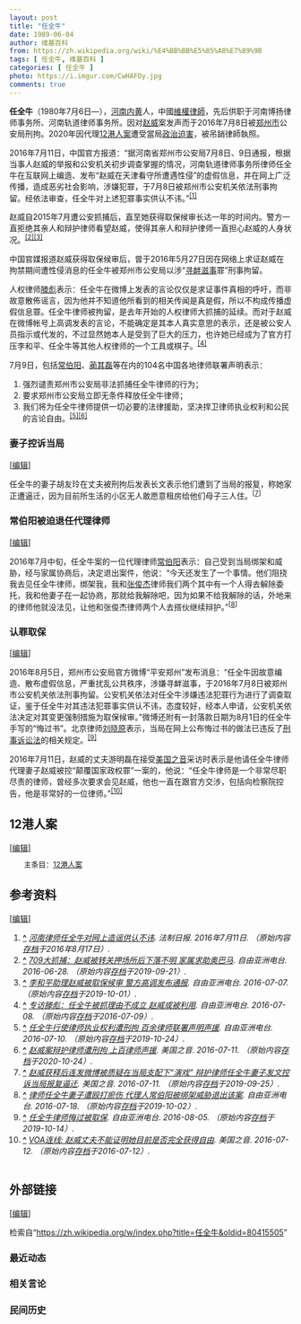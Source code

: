```yaml
---
layout: post
title: "任全牛"
date: 1989-06-04
author: 维基百科
from: https://zh.wikipedia.org/wiki/%E4%BB%BB%E5%85%A8%E7%89%9B
tags: [ 任全牛, 维基百科 ]
categories: [ 任全牛 ]
photo: https://i.imgur.com/CwHAFOy.jpg
comments: true
---
```

<div class="mw-content-ltr mw-parser-output" lang="zh" dir="ltr"><p><b>任全牛</b>（1980年7月6日<span class="useeditintro" title="Template:BLP editintro">—</span>），<a href="/wiki/%E6%B2%B3%E5%8D%97" class="mw-redirect" title="河南">河南</a><a href="/wiki/%E5%86%85%E9%BB%84" class="mw-redirect" title="内黄">内黄</a>人，中國<a href="/wiki/%E7%B6%AD%E6%AC%8A%E5%BE%8B%E5%B8%AB" class="mw-redirect" title="維權律師">維權律師</a>，先后供职于河南博扬律师事务所、河南轨道律师事务所。因对<a href="/wiki/%E8%B6%99%E5%A8%81" title="趙威">赵威</a>案发声而于2016年7月8日被<a href="/wiki/%E9%83%91%E5%B7%9E%E5%B8%82" title="郑州市">郑州市</a>公安局刑拘。2020年因代理<a href="/wiki/12%E6%B8%AF%E4%BA%BA%E6%A1%88" title="12港人案">12港人案</a>遭受當局<a href="/wiki/%E6%94%BF%E6%B2%BB%E8%BF%AB%E5%AE%B3" title="政治迫害">政治迫害</a>，被吊銷律師執照。
</p>
<meta property="mw:PageProp/toc">
<div class="mw-heading mw-heading2"></div>
<p>2016年7月11日，中国官方报道：“据河南省郑州市公安局7月8日、9日通报，根据当事人赵威的举报和公安机关初步调查掌握的情况，河南轨道律师事务所律师任全牛在互联网上编造、发布“赵威在天津看守所遭遇性侵”的虚假信息，并在网上广泛传播，造成恶劣社会影响，涉嫌犯罪，于7月8日被郑州市公安机关依法刑事拘留。经依法审查，任全牛对上述犯罪事实供认不讳。”<sup id="cite_ref-1" class="reference"><a href="#cite_note-1"><span class="cite-bracket">[</span>1<span class="cite-bracket">]</span></a></sup>
</p><p>赵威自2015年7月遭公安抓捕后，直至她获得取保候审长达一年的时间内。警方一直拒绝其亲人和辩护律师看望赵威，使得其亲人和辩护律师一直担心赵威的人身状况。<sup id="cite_ref-2" class="reference"><a href="#cite_note-2"><span class="cite-bracket">[</span>2<span class="cite-bracket">]</span></a></sup><sup id="cite_ref-3" class="reference"><a href="#cite_note-3"><span class="cite-bracket">[</span>3<span class="cite-bracket">]</span></a></sup>
</p><p>中国官媒报道赵威获得取保候审后，曾于2016年5月27日因在网络上求证赵威在拘禁期间遭性侵消息的任全牛被郑州市公安局以涉“<a href="/wiki/%E5%AF%BB%E8%A1%85%E6%BB%8B%E4%BA%8B" class="mw-redirect" title="寻衅滋事">寻衅滋事</a>罪”刑事拘留。
</p><p>人权律师<a href="/wiki/%E6%BB%95%E5%BD%AA" title="滕彪">滕彪</a>表示：任全牛在微博上发表的言论仅仅是求证事件真相的呼吁，而非故意散佈谣言，因为他并不知道他所看到的相关传闻是真是假，所以不构成传播虚假信息罪。任全牛律师被拘留，是去年开始的人权律师大抓捕的延续。而对于赵威在微博帐号上高调发表的言论，不能确定是其本人真实意思的表示，还是被公安人员指示或代发的，不过显然她本人是受到了巨大的压力，也许她已经成为了官方打压李和平、任全牛等其他人权律师的一个工具或棋子。<sup id="cite_ref-4" class="reference"><a href="#cite_note-4"><span class="cite-bracket">[</span>4<span class="cite-bracket">]</span></a></sup>
</p><p>7月9日，包括<a href="/wiki/%E5%B8%B8%E4%BC%AF%E9%98%B3" title="常伯阳">常伯阳</a>、<a href="/w/index.php?title=%E8%94%BA%E5%85%B6%E7%A3%8A&amp;action=edit&amp;redlink=1" class="new" title="蔺其磊（页面不存在）">蔺其磊</a>等在内的104名中国各地律师联署声明表示：	
</p>
<ol><li>强烈谴责郑州市公安局非法抓捕任全牛律师的行为；</li>
<li>要求郑州市公安局立即无条件释放任全牛律师；</li>
<li>我们将为任全牛律师提供一切必要的法律援助，坚决捍卫律师执业权利和公民的言论自由。<sup id="cite_ref-5" class="reference"><a href="#cite_note-5"><span class="cite-bracket">[</span>5<span class="cite-bracket">]</span></a></sup><sup id="cite_ref-6" class="reference"><a href="#cite_note-6"><span class="cite-bracket">[</span>6<span class="cite-bracket">]</span></a></sup></li></ol>
<div class="mw-heading mw-heading3"><h3 id="妻子控诉当局"><span id=".E5.A6.BB.E5.AD.90.E6.8E.A7.E8.AF.89.E5.BD.93.E5.B1.80"></span>妻子控诉当局</h3><span class="mw-editsection"><span class="mw-editsection-bracket">[</span><a href="/w/index.php?title=%E4%BB%BB%E5%85%A8%E7%89%9B&amp;action=edit&amp;section=2" title="编辑章节：妻子控诉当局"><span>编辑</span></a><span class="mw-editsection-bracket">]</span></span></div>
<p>任全牛的妻子胡友玲在丈夫被刑拘后发表长文表示他们遭到了当局的报复，称她家正遭逼迁，因为目前所生活的小区无人敢愿意租房给他们母子三人住。<sup id="cite_ref-7" class="reference"><a href="#cite_note-7"><span class="cite-bracket">[</span>7<span class="cite-bracket">]</span></a></sup>
</p>
<div class="mw-heading mw-heading3"><h3 id="常伯阳被迫退任代理律师"><span id=".E5.B8.B8.E4.BC.AF.E9.98.B3.E8.A2.AB.E8.BF.AB.E9.80.80.E4.BB.BB.E4.BB.A3.E7.90.86.E5.BE.8B.E5.B8.88"></span>常伯阳被迫退任代理律师</h3><span class="mw-editsection"><span class="mw-editsection-bracket">[</span><a href="/w/index.php?title=%E4%BB%BB%E5%85%A8%E7%89%9B&amp;action=edit&amp;section=3" title="编辑章节：常伯阳被迫退任代理律师"><span>编辑</span></a><span class="mw-editsection-bracket">]</span></span></div>
<p>2016年7月中旬，任全牛案的一位代理律师<a href="/wiki/%E5%B8%B8%E4%BC%AF%E9%98%B3" title="常伯阳">常伯阳</a>表示：自己受到当局绑架和威胁，经与家属协商后，决定退出案件，他说：“今天还发生了一个事情。他们阻挠我去见任全牛律师，绑架我，我和<a href="/w/index.php?title=%E5%BC%A0%E4%BF%8A%E6%9D%B0&amp;action=edit&amp;redlink=1" class="new" title="张俊杰（页面不存在）">张俊杰</a>律师我们两个其中有一个人得去解除委托，我和他妻子在一起协商，那就给我解除吧，因为如果不给我解除的话，外地来的律师他就没法见，让他和张俊杰律师两个人去搭伙继续辩护。”<sup id="cite_ref-8" class="reference"><a href="#cite_note-8"><span class="cite-bracket">[</span>8<span class="cite-bracket">]</span></a></sup>
</p>
<div class="mw-heading mw-heading3"><h3 id="认罪取保"><span id=".E8.AE.A4.E7.BD.AA.E5.8F.96.E4.BF.9D"></span>认罪取保</h3><span class="mw-editsection"><span class="mw-editsection-bracket">[</span><a href="/w/index.php?title=%E4%BB%BB%E5%85%A8%E7%89%9B&amp;action=edit&amp;section=4" title="编辑章节：认罪取保"><span>编辑</span></a><span class="mw-editsection-bracket">]</span></span></div>
<p>2016年8月5日，郑州市公安局官方微博“平安郑州”发布消息：“任全牛因故意编造、散布虚假信息，严重扰乱公共秩序，涉嫌寻衅滋事，于2016年7月8日被郑州市公安机关依法刑事拘留。公安机关依法对任全牛涉嫌违法犯罪行为进行了调查取证，鉴于任全牛对其违法犯罪事实供认不讳，态度较好，经本人申请，公安机关依法决定对其变更强制措施为取保候审。”微博还附有一封落款日期为8月1日的任全牛手写的“悔过书”。北京律师<a href="/wiki/%E5%88%98%E6%99%93%E5%8E%9F" title="刘晓原">刘晓原</a>表示，当局在网上公布悔过书的做法已违反了<a href="/wiki/%E5%88%91%E4%BA%8B%E8%A8%B4%E8%A8%9F%E6%B3%95" class="mw-redirect" title="刑事訴訟法">刑事诉讼法</a>的相关规定。<sup id="cite_ref-9" class="reference"><a href="#cite_note-9"><span class="cite-bracket">[</span>9<span class="cite-bracket">]</span></a></sup>
</p><p>2016年7月11日，赵威的丈夫游明磊在接受<a href="/wiki/%E7%BE%8E%E5%9B%BD%E4%B9%8B%E9%9F%B3" title="美国之音">美国之音</a>采访时表示是他请任全牛律师代理妻子赵威被控“颠覆国家政权罪”一案的，他说：“任全牛律师是一个非常尽职尽责的律师，曾经多次要求会见赵威，他也一直在跟官方交涉，包括向检察院控告，他是非常好的一位律师。”<sup id="cite_ref-自由_10-0" class="reference"><a href="#cite_note-自由-10"><span class="cite-bracket">[</span>10<span class="cite-bracket">]</span></a></sup>
</p>
<div class="mw-heading mw-heading2"><h2 id="12港人案"><span id="12.E6.B8.AF.E4.BA.BA.E6.A1.88"></span>12港人案</h2><span class="mw-editsection"><span class="mw-editsection-bracket">[</span><a href="/w/index.php?title=%E4%BB%BB%E5%85%A8%E7%89%9B&amp;action=edit&amp;section=5" title="编辑章节：12港人案"><span>编辑</span></a><span class="mw-editsection-bracket">]</span></span></div>
<style data-mw-deduplicate="TemplateStyles:r85100532">.mw-parser-output .hatnote{font-size:small}.mw-parser-output div.hatnote{padding-left:2em;margin-bottom:0.8em;margin-top:0.8em}.mw-parser-output .hatnote-notice-img::after{content:"\202f \202f \202f \202f "}.mw-parser-output .hatnote-notice-img-small::after{content:"\202f \202f "}.mw-parser-output .hatnote+link+.hatnote{margin-top:-0.5em}body.skin-minerva .mw-parser-output .hatnote-notice-img,body.skin-minerva .mw-parser-output .hatnote-notice-img-small{display:none}@media print{body.ns-0 .mw-parser-output .hatnote{display:none!important}}</style><div role="note" class="hatnote navigation-not-searchable">主条目：<a href="/wiki/12%E6%B8%AF%E4%BA%BA%E6%A1%88" title="12港人案">12港人案</a></div>
<div class="mw-heading mw-heading2"><h2 id="参考资料"><span id=".E5.8F.82.E8.80.83.E8.B5.84.E6.96.99"></span>参考资料</h2><span class="mw-editsection"><span class="mw-editsection-bracket">[</span><a href="/w/index.php?title=%E4%BB%BB%E5%85%A8%E7%89%9B&amp;action=edit&amp;section=6" title="编辑章节：参考资料"><span>编辑</span></a><span class="mw-editsection-bracket">]</span></span></div>
<div class="reflist columns references-column-count references-column-count-2" style="-moz-column-count: 2; -webkit-column-count: 2; column-count: 2; list-style-type: decimal;">
<ol class="references">
<li id="cite_note-1"><span class="mw-cite-backlink"><b><a href="#cite_ref-1">^</a></b></span> <span class="reference-text"><cite class="citation web"><a rel="nofollow" class="external text" href="http://legal.people.com.cn/n1/2016/0711/c42510-28542251.html">河南律师任全牛对网上造谣供认不讳</a>. 法制日报. 2016年7月11日. （原始内容<a rel="nofollow" class="external text" href="https://web.archive.org/web/20160817063436/http://legal.people.com.cn/n1/2016/0711/c42510-28542251.html">存档</a>于2016年8月17日）.</cite><span title="ctx_ver=Z39.88-2004&amp;rfr_id=info%3Asid%2Fzh.wikipedia.org%3A%E4%BB%BB%E5%85%A8%E7%89%9B&amp;rft.btitle=%E6%B2%B3%E5%8D%97%E5%BE%8B%E5%B8%88%E4%BB%BB%E5%85%A8%E7%89%9B%E5%AF%B9%E7%BD%91%E4%B8%8A%E9%80%A0%E8%B0%A3%E4%BE%9B%E8%AE%A4%E4%B8%8D%E8%AE%B3&amp;rft.date=2016-07-11&amp;rft.genre=unknown&amp;rft.pub=%E6%B3%95%E5%88%B6%E6%97%A5%E6%8A%A5&amp;rft_id=http%3A%2F%2Flegal.people.com.cn%2Fn1%2F2016%2F0711%2Fc42510-28542251.html&amp;rft_val_fmt=info%3Aofi%2Ffmt%3Akev%3Amtx%3Abook" class="Z3988"><span style="display:none;">&nbsp;</span></span></span>
</li>
<li id="cite_note-2"><span class="mw-cite-backlink"><b><a href="#cite_ref-2">^</a></b></span> <span class="reference-text"><cite class="citation web"><a rel="nofollow" class="external text" href="http://www.rfa.org/mandarin/yataibaodao/renquanfazhi/xl1-06282016101838.html">709大抓捕：赵威被转关押场所后下落不明 家属求助奥巴马</a>. 自由亚洲电台. 2016-06-28. （原始内容<a rel="nofollow" class="external text" href="https://web.archive.org/web/20190921120657/https://www.rfa.org/mandarin/yataibaodao/renquanfazhi/xl1-06282016101838.html">存档</a>于2019-09-21）.</cite><span title="ctx_ver=Z39.88-2004&amp;rfr_id=info%3Asid%2Fzh.wikipedia.org%3A%E4%BB%BB%E5%85%A8%E7%89%9B&amp;rft.btitle=709%E5%A4%A7%E6%8A%93%E6%8D%95%EF%BC%9A%E8%B5%B5%E5%A8%81%E8%A2%AB%E8%BD%AC%E5%85%B3%E6%8A%BC%E5%9C%BA%E6%89%80%E5%90%8E%E4%B8%8B%E8%90%BD%E4%B8%8D%E6%98%8E+%E5%AE%B6%E5%B1%9E%E6%B1%82%E5%8A%A9%E5%A5%A5%E5%B7%B4%E9%A9%AC&amp;rft.date=2016-06-28&amp;rft.genre=unknown&amp;rft.pub=%E8%87%AA%E7%94%B1%E4%BA%9A%E6%B4%B2%E7%94%B5%E5%8F%B0&amp;rft_id=http%3A%2F%2Fwww.rfa.org%2Fmandarin%2Fyataibaodao%2Frenquanfazhi%2Fxl1-06282016101838.html&amp;rft_val_fmt=info%3Aofi%2Ffmt%3Akev%3Amtx%3Abook" class="Z3988"><span style="display:none;">&nbsp;</span></span></span>
</li>
<li id="cite_note-3"><span class="mw-cite-backlink"><b><a href="#cite_ref-3">^</a></b></span> <span class="reference-text"><cite class="citation web"><a rel="nofollow" class="external text" href="http://www.rfa.org/mandarin/yataibaodao/renquanfazhi/yf3-07072016101650.html">李和平助理赵威被取保候审 警方高调发布通报</a>. 自由亚洲电台. 2016-07-07. （原始内容<a rel="nofollow" class="external text" href="https://web.archive.org/web/20191001220939/https://www.rfa.org/mandarin/yataibaodao/renquanfazhi/yf3-07072016101650.html">存档</a>于2019-10-01）.</cite><span title="ctx_ver=Z39.88-2004&amp;rfr_id=info%3Asid%2Fzh.wikipedia.org%3A%E4%BB%BB%E5%85%A8%E7%89%9B&amp;rft.btitle=%E6%9D%8E%E5%92%8C%E5%B9%B3%E5%8A%A9%E7%90%86%E8%B5%B5%E5%A8%81%E8%A2%AB%E5%8F%96%E4%BF%9D%E5%80%99%E5%AE%A1+%E8%AD%A6%E6%96%B9%E9%AB%98%E8%B0%83%E5%8F%91%E5%B8%83%E9%80%9A%E6%8A%A5&amp;rft.date=2016-07-07&amp;rft.genre=unknown&amp;rft.pub=%E8%87%AA%E7%94%B1%E4%BA%9A%E6%B4%B2%E7%94%B5%E5%8F%B0&amp;rft_id=http%3A%2F%2Fwww.rfa.org%2Fmandarin%2Fyataibaodao%2Frenquanfazhi%2Fyf3-07072016101650.html&amp;rft_val_fmt=info%3Aofi%2Ffmt%3Akev%3Amtx%3Abook" class="Z3988"><span style="display:none;">&nbsp;</span></span></span>
</li>
<li id="cite_note-4"><span class="mw-cite-backlink"><b><a href="#cite_ref-4">^</a></b></span> <span class="reference-text"><cite class="citation web"><a rel="nofollow" class="external text" href="http://www.rfa.org/mandarin/yataibaodao/renquanfazhi/cc-07082016152256.html">专访滕彪：任全牛被抓理由不成立 赵威或被利用</a>. 自由亚洲电台. 2016-07-08. （原始内容<a rel="nofollow" class="external text" href="https://web.archive.org/web/20160709140100/http://www.rfa.org/mandarin/yataibaodao/renquanfazhi/cc-07082016152256.html">存档</a>于2016-07-09）.</cite><span title="ctx_ver=Z39.88-2004&amp;rfr_id=info%3Asid%2Fzh.wikipedia.org%3A%E4%BB%BB%E5%85%A8%E7%89%9B&amp;rft.btitle=%E4%B8%93%E8%AE%BF%E6%BB%95%E5%BD%AA%EF%BC%9A%E4%BB%BB%E5%85%A8%E7%89%9B%E8%A2%AB%E6%8A%93%E7%90%86%E7%94%B1%E4%B8%8D%E6%88%90%E7%AB%8B+%E8%B5%B5%E5%A8%81%E6%88%96%E8%A2%AB%E5%88%A9%E7%94%A8&amp;rft.date=2016-07-08&amp;rft.genre=unknown&amp;rft.pub=%E8%87%AA%E7%94%B1%E4%BA%9A%E6%B4%B2%E7%94%B5%E5%8F%B0&amp;rft_id=http%3A%2F%2Fwww.rfa.org%2Fmandarin%2Fyataibaodao%2Frenquanfazhi%2Fcc-07082016152256.html&amp;rft_val_fmt=info%3Aofi%2Ffmt%3Akev%3Amtx%3Abook" class="Z3988"><span style="display:none;">&nbsp;</span></span></span>
</li>
<li id="cite_note-5"><span class="mw-cite-backlink"><b><a href="#cite_ref-5">^</a></b></span> <span class="reference-text"><cite class="citation web"><a rel="nofollow" class="external text" href="http://www.rfa.org/mandarin/Xinwen/7-07102016123542.html">任全牛行使律师执业权利遭刑拘 百余律师联署声明声援</a>. 自由亚洲电台. 2016-07-10. （原始内容<a rel="nofollow" class="external text" href="https://web.archive.org/web/20191024114439/https://www.rfa.org/mandarin/Xinwen/7-07102016123542.html">存档</a>于2019-10-24）.</cite><span title="ctx_ver=Z39.88-2004&amp;rfr_id=info%3Asid%2Fzh.wikipedia.org%3A%E4%BB%BB%E5%85%A8%E7%89%9B&amp;rft.btitle=%E4%BB%BB%E5%85%A8%E7%89%9B%E8%A1%8C%E4%BD%BF%E5%BE%8B%E5%B8%88%E6%89%A7%E4%B8%9A%E6%9D%83%E5%88%A9%E9%81%AD%E5%88%91%E6%8B%98+%E7%99%BE%E4%BD%99%E5%BE%8B%E5%B8%88%E8%81%94%E7%BD%B2%E5%A3%B0%E6%98%8E%E5%A3%B0%E6%8F%B4&amp;rft.date=2016-07-10&amp;rft.genre=unknown&amp;rft.pub=%E8%87%AA%E7%94%B1%E4%BA%9A%E6%B4%B2%E7%94%B5%E5%8F%B0&amp;rft_id=http%3A%2F%2Fwww.rfa.org%2Fmandarin%2FXinwen%2F7-07102016123542.html&amp;rft_val_fmt=info%3Aofi%2Ffmt%3Akev%3Amtx%3Abook" class="Z3988"><span style="display:none;">&nbsp;</span></span></span>
</li>
<li id="cite_note-6"><span class="mw-cite-backlink"><b><a href="#cite_ref-6">^</a></b></span> <span class="reference-text"><cite class="citation web"><a rel="nofollow" class="external text" href="http://www.voachinese.com/a/china-rights-20160710/3411160.html">赵威案辩护律师遭刑拘 上百律师声援</a>. 美国之音. 2016-07-11. （原始内容<a rel="nofollow" class="external text" href="https://web.archive.org/web/20201024091036/https://www.voachinese.com/a/china-rights-20160710/3411160.html">存档</a>于2020-10-24）.</cite><span title="ctx_ver=Z39.88-2004&amp;rfr_id=info%3Asid%2Fzh.wikipedia.org%3A%E4%BB%BB%E5%85%A8%E7%89%9B&amp;rft.btitle=%E8%B5%B5%E5%A8%81%E6%A1%88%E8%BE%A9%E6%8A%A4%E5%BE%8B%E5%B8%88%E9%81%AD%E5%88%91%E6%8B%98+%E4%B8%8A%E7%99%BE%E5%BE%8B%E5%B8%88%E5%A3%B0%E6%8F%B4&amp;rft.date=2016-07-11&amp;rft.genre=unknown&amp;rft.pub=%E7%BE%8E%E5%9B%BD%E4%B9%8B%E9%9F%B3&amp;rft_id=http%3A%2F%2Fwww.voachinese.com%2Fa%2Fchina-rights-20160710%2F3411160.html&amp;rft_val_fmt=info%3Aofi%2Ffmt%3Akev%3Amtx%3Abook" class="Z3988"><span style="display:none;">&nbsp;</span></span></span>
</li>
<li id="cite_note-7"><span class="mw-cite-backlink"><b><a href="#cite_ref-7">^</a></b></span> <span class="reference-text"><cite class="citation web"><a rel="nofollow" class="external text" href="http://www.rfa.org/mandarin/yataibaodao/renquanfazhi/xl3-07112016111738.html">赵威获释后连发微博被质疑在当局支配下“演戏” 辩护律师任全牛妻子发文控诉当局报复逼迁</a>. 美国之音. 2016-07-11. （原始内容<a rel="nofollow" class="external text" href="https://web.archive.org/web/20190925190731/https://www.rfa.org/mandarin/yataibaodao/renquanfazhi/xl3-07112016111738.html">存档</a>于2019-09-25）.</cite><span title="ctx_ver=Z39.88-2004&amp;rfr_id=info%3Asid%2Fzh.wikipedia.org%3A%E4%BB%BB%E5%85%A8%E7%89%9B&amp;rft.btitle=%E8%B5%B5%E5%A8%81%E8%8E%B7%E9%87%8A%E5%90%8E%E8%BF%9E%E5%8F%91%E5%BE%AE%E5%8D%9A%E8%A2%AB%E8%B4%A8%E7%96%91%E5%9C%A8%E5%BD%93%E5%B1%80%E6%94%AF%E9%85%8D%E4%B8%8B%E2%80%9C%E6%BC%94%E6%88%8F%E2%80%9D+%E8%BE%A9%E6%8A%A4%E5%BE%8B%E5%B8%88%E4%BB%BB%E5%85%A8%E7%89%9B%E5%A6%BB%E5%AD%90%E5%8F%91%E6%96%87%E6%8E%A7%E8%AF%89%E5%BD%93%E5%B1%80%E6%8A%A5%E5%A4%8D%E9%80%BC%E8%BF%81&amp;rft.date=2016-07-11&amp;rft.genre=unknown&amp;rft.pub=%E7%BE%8E%E5%9B%BD%E4%B9%8B%E9%9F%B3&amp;rft_id=http%3A%2F%2Fwww.rfa.org%2Fmandarin%2Fyataibaodao%2Frenquanfazhi%2Fxl3-07112016111738.html&amp;rft_val_fmt=info%3Aofi%2Ffmt%3Akev%3Amtx%3Abook" class="Z3988"><span style="display:none;">&nbsp;</span></span></span>
</li>
<li id="cite_note-8"><span class="mw-cite-backlink"><b><a href="#cite_ref-8">^</a></b></span> <span class="reference-text"><cite class="citation web"><a rel="nofollow" class="external text" href="http://www.rfa.org/mandarin/yataibaodao/renquanfazhi/xl2-07182016103102.html">律师任全牛妻子遭殴打瘀伤 代理人常伯阳被绑架威胁退出该案</a>. 自由亚洲电台. 2016-07-18. （原始内容<a rel="nofollow" class="external text" href="https://web.archive.org/web/20191002144132/https://www.rfa.org/mandarin/yataibaodao/renquanfazhi/xl2-07182016103102.html">存档</a>于2019-10-02）.</cite><span title="ctx_ver=Z39.88-2004&amp;rfr_id=info%3Asid%2Fzh.wikipedia.org%3A%E4%BB%BB%E5%85%A8%E7%89%9B&amp;rft.btitle=%E5%BE%8B%E5%B8%88%E4%BB%BB%E5%85%A8%E7%89%9B%E5%A6%BB%E5%AD%90%E9%81%AD%E6%AE%B4%E6%89%93%E7%98%80%E4%BC%A4+%E4%BB%A3%E7%90%86%E4%BA%BA%E5%B8%B8%E4%BC%AF%E9%98%B3%E8%A2%AB%E7%BB%91%E6%9E%B6%E5%A8%81%E8%83%81%E9%80%80%E5%87%BA%E8%AF%A5%E6%A1%88&amp;rft.date=2016-07-18&amp;rft.genre=unknown&amp;rft.pub=%E8%87%AA%E7%94%B1%E4%BA%9A%E6%B4%B2%E7%94%B5%E5%8F%B0&amp;rft_id=http%3A%2F%2Fwww.rfa.org%2Fmandarin%2Fyataibaodao%2Frenquanfazhi%2Fxl2-07182016103102.html&amp;rft_val_fmt=info%3Aofi%2Ffmt%3Akev%3Amtx%3Abook" class="Z3988"><span style="display:none;">&nbsp;</span></span></span>
</li>
<li id="cite_note-9"><span class="mw-cite-backlink"><b><a href="#cite_ref-9">^</a></b></span> <span class="reference-text"><cite class="citation web"><a rel="nofollow" class="external text" href="http://www.rfa.org/mandarin/yataibaodao/renquanfazhi/yf2-08052016100809.html">任全牛律师悔过被取保</a>. 自由亚洲电台. 2016-08-05. （原始内容<a rel="nofollow" class="external text" href="https://web.archive.org/web/20191014081955/https://www.rfa.org/mandarin/yataibaodao/renquanfazhi/yf2-08052016100809.html">存档</a>于2019-10-14）.</cite><span title="ctx_ver=Z39.88-2004&amp;rfr_id=info%3Asid%2Fzh.wikipedia.org%3A%E4%BB%BB%E5%85%A8%E7%89%9B&amp;rft.btitle=%E4%BB%BB%E5%85%A8%E7%89%9B%E5%BE%8B%E5%B8%88%E6%82%94%E8%BF%87%E8%A2%AB%E5%8F%96%E4%BF%9D&amp;rft.date=2016-08-05&amp;rft.genre=unknown&amp;rft.pub=%E8%87%AA%E7%94%B1%E4%BA%9A%E6%B4%B2%E7%94%B5%E5%8F%B0&amp;rft_id=http%3A%2F%2Fwww.rfa.org%2Fmandarin%2Fyataibaodao%2Frenquanfazhi%2Fyf2-08052016100809.html&amp;rft_val_fmt=info%3Aofi%2Ffmt%3Akev%3Amtx%3Abook" class="Z3988"><span style="display:none;">&nbsp;</span></span></span>
</li>
<li id="cite_note-自由-10"><span class="mw-cite-backlink"><b><a href="#cite_ref-自由_10-0">^</a></b></span> <span class="reference-text"><cite class="citation web"><a rel="nofollow" class="external text" href="http://www.voachinese.com/a/connect-you-minglei-20160711/3413739.html">VOA连线: 赵威丈夫不能证明她目前是否完全获得自由</a>. 美国之音. 2016-07-12. （原始内容<a rel="nofollow" class="external text" href="https://web.archive.org/web/20160712132638/http://www.voachinese.com/a/connect-you-minglei-20160711/3413739.html">存档</a>于2016-07-12）.</cite><span title="ctx_ver=Z39.88-2004&amp;rfr_id=info%3Asid%2Fzh.wikipedia.org%3A%E4%BB%BB%E5%85%A8%E7%89%9B&amp;rft.btitle=VOA%E8%BF%9E%E7%BA%BF%3A+%E8%B5%B5%E5%A8%81%E4%B8%88%E5%A4%AB%E4%B8%8D%E8%83%BD%E8%AF%81%E6%98%8E%E5%A5%B9%E7%9B%AE%E5%89%8D%E6%98%AF%E5%90%A6%E5%AE%8C%E5%85%A8%E8%8E%B7%E5%BE%97%E8%87%AA%E7%94%B1&amp;rft.date=2016-07-12&amp;rft.genre=unknown&amp;rft.pub=%E7%BE%8E%E5%9B%BD%E4%B9%8B%E9%9F%B3&amp;rft_id=http%3A%2F%2Fwww.voachinese.com%2Fa%2Fconnect-you-minglei-20160711%2F3413739.html&amp;rft_val_fmt=info%3Aofi%2Ffmt%3Akev%3Amtx%3Abook" class="Z3988"><span style="display:none;">&nbsp;</span></span></span>
</li>
</ol></div>
<div class="mw-heading mw-heading2"><h2 id="外部链接"><span id=".E5.A4.96.E9.83.A8.E9.93.BE.E6.8E.A5"></span>外部链接</h2><span class="mw-editsection"><span class="mw-editsection-bracket">[</span><a href="/w/index.php?title=%E4%BB%BB%E5%85%A8%E7%89%9B&amp;action=edit&amp;section=7" title="编辑章节：外部链接"><span>编辑</span></a><span class="mw-editsection-bracket">]</span></span></div>
<p><i></i>
</p>
<!-- 
NewPP limit report
Parsed by mw‐web.codfw.main‐78d9ddc6fb‐j295f
Cached time: 20241227044011
Cache expiry: 2592000
Reduced expiry: false
Complications: [show‐toc]
CPU time usage: 0.162 seconds
Real time usage: 0.213 seconds
Preprocessor visited node count: 1362/1000000
Post‐expand include size: 20908/2097152 bytes
Template argument size: 167/2097152 bytes
Highest expansion depth: 8/100
Expensive parser function count: 0/500
Unstrip recursion depth: 0/20
Unstrip post‐expand size: 14620/5000000 bytes
Lua time usage: 0.074/10.000 seconds
Lua memory usage: 3083176/52428800 bytes
Number of Wikibase entities loaded: 0/400
-->
<!--
Transclusion expansion time report (%,ms,calls,template)
100.00%  186.413      1 -total
 56.26%  104.884      1 Template:Reflist
 49.43%   92.140     10 Template:Cite_web
 19.67%   36.674      1 Template:Main
 17.41%   32.451      1 Template:Bd
 10.99%   20.485      2 Template:BD/isYear
  2.93%    5.468      2 Template:Date.isMD
  0.79%    1.478      2 Template:Namespace
  0.79%    1.477      1 Template:Column-count
  0.51%    0.949      1 Template:Editintro
-->

<!-- Saved in parser cache with key zhwiki:pcache:5387546:|#|:idhash:canonical!zh and timestamp 20241227044011 and revision id 80415505. Rendering was triggered because: page-view
 -->
</div><!--esi <esi:include src="/esitest-fa8a495983347898/content" /> --><noscript><img src="https://login.wikimedia.org/wiki/Special:CentralAutoLogin/start?useformat=desktop&amp;type=1x1&amp;usesul3=0" alt="" width="1" height="1" style="border: none; position: absolute;"></noscript>
<div class="printfooter" data-nosnippet="">检索自“<a dir="ltr" href="https://zh.wikipedia.org/w/index.php?title=任全牛&amp;oldid=80415505">https://zh.wikipedia.org/w/index.php?title=任全牛&amp;oldid=80415505</a>”</div><div id="recent-news"><h3>最近动态</h3><ul></ul></div><div id="open-opinion"><h3>相关言论</h3><ul></ul></div><div id="mjls-record"><h3>民间历史</h3><ul></ul></div>